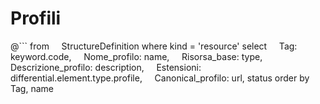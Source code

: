 # Profili
<!--
@```
from
	StructureDefinition
where kind = 'resource'
select
	Tag: keyword.code,
	Nome_profilo: name, 
	Status: status,
	Risorsa_base: type, 
	Riferimenti: differential.element.type.targetProfile,
	Estensioni: differential.element.type.profile,
	Descrizione: description,
	Canonical: url
order by
	Tag, status, name
```
-->

@```
from
    StructureDefinition
where kind = 'resource'
select
    Tag: keyword.code,
    Nome_profilo: name, 
    Risorsa_base: type,
    Descrizione_profilo: description, 
    Estensioni: differential.element.type.profile,
    Canonical_profilo: url,
    status
order by
    Tag, name
```
